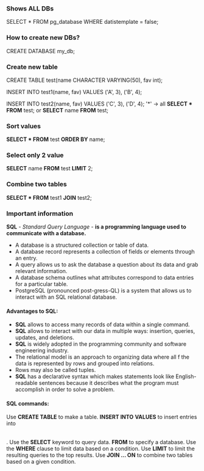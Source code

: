 ### Shows ALL DBs 
SELECT * FROM pg_database WHERE datistemplate = false;


### How to create new DBs? 
CREATE DATABASE my_db;


### Create new table 
CREATE TABLE test(name CHARACTER VARYING(50), fav int);

INSERT INTO test1(name, fav) 
    VALUES 
        ('A', 3), 
        ('B', 4);
        
INSERT INTO test2(name, fav) 
    VALUES 
        ('C', 3), 
        ('D', 4);
 '*' -> all 
**SELECT * FROM** test; 
or 
**SELECT** name **FROM** test;


### Sort values 
**SELECT * FROM** test **ORDER BY** name;


### Select only 2 value 
**SELECT** name **FROM** test **LIMIT** 2;


### Combine two tables 
**SELECT * FROM** test1 **JOIN** test2;


### Important information 
**SQL** - _Standard Query Language_ - **is a programming language used to communicate with a database.**
* A database is a structured collection or table of data.
* A database record represents a collection of fields or elements through an entry.
* A query allows us to ask the database a question about its data and grab relevant information.
* A database schema outlines what attributes correspond to data entries for a particular table.
* PostgreSQL (pronounced post-gress-QL) is a system that allows us to interact with an SQL relational database.

#### Advantages to SQL:
* **SQL** allows to access many records of data within a single command.
* **SQL** allows to interact with our data in multiple ways: insertion, queries, updates, and deletions.
* **SQL** is widely adopted in the programming community and software engineering industry.
* The relational model is an approach to organizing data where all f the data is represented by rows and grouped into relations.
* Rows may also be called tuples.
* **SQL** has a declarative syntax which makes statements look like English-readable sentences because it describes what the program must accomplish in order to solve a problem.

#### SQL commands:
Use **CREATE TABLE** to make a table. **INSERT INTO** <table> **VALUES** to insert entries into <table>.
Use the **SELECT** keyword to query data. **FROM** to specify a database.
Use the **WHERE** clause to limit data based on a condition. Use **LIMIT** <number> to limit the resulting queries to the top <number> results.
Use **JOIN … ON** to combine two tables based on a given condition.


